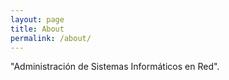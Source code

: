```yaml
---
layout: page
title: About
permalink: /about/
---
```

"Administración de Sistemas Informáticos en Red".
[](mailto:azmanijacobo@gmail.com)
